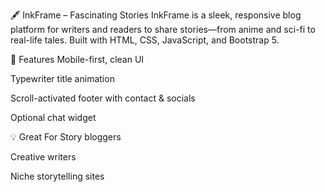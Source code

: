 🖋️ InkFrame – Fascinating Stories
InkFrame is a sleek, responsive blog platform for writers and readers to share stories—from anime and sci-fi to real-life tales. Built with HTML, CSS, JavaScript, and Bootstrap 5.

🔧 Features
Mobile-first, clean UI

Typewriter title animation

Scroll-activated footer with contact & socials

Optional chat widget

💡 Great For
Story bloggers

Creative writers

Niche storytelling sites
